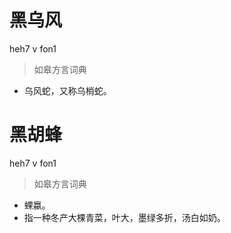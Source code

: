 # 黑乌风
heh7 v fon1
> 如皋方言词典
- 乌风蛇，又称乌梢蛇。

# 黑胡蜂
heh7 v fon1
> 如皋方言词典
- 蜾蠃。
- 指一种冬产大棵青菜，叶大，墨绿多折，汤白如奶。

